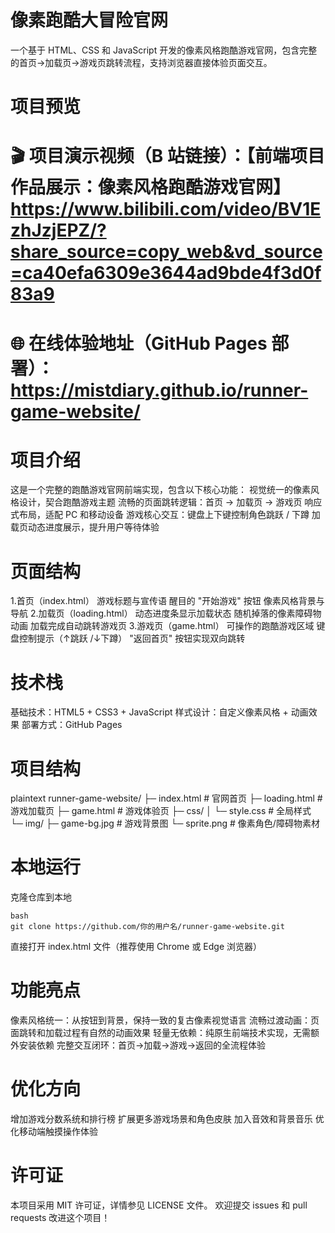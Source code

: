 # 像素跑酷大冒险官网
一个基于 HTML、CSS 和 JavaScript 开发的像素风格跑酷游戏官网，包含完整的首页→加载页→游戏页跳转流程，支持浏览器直接体验页面交互。
# 项目预览
# 🎬 项目演示视频（B 站链接）：【前端项目作品展示：像素风格跑酷游戏官网】 https://www.bilibili.com/video/BV1EzhJzjEPZ/?share_source=copy_web&vd_source=ca40efa6309e3644ad9bde4f3d0f83a9
# 🌐 在线体验地址（GitHub Pages 部署）：https://mistdiary.github.io/runner-game-website/
# 项目介绍
这是一个完整的跑酷游戏官网前端实现，包含以下核心功能：
视觉统一的像素风格设计，契合跑酷游戏主题
流畅的页面跳转逻辑：首页 → 加载页 → 游戏页
响应式布局，适配 PC 和移动设备
游戏核心交互：键盘上下键控制角色跳跃 / 下蹲
加载页动态进度展示，提升用户等待体验
# 页面结构
1.首页（index.html）
游戏标题与宣传语
醒目的 "开始游戏" 按钮
像素风格背景与导航
2.加载页（loading.html）
动态进度条显示加载状态
随机掉落的像素障碍物动画
加载完成自动跳转游戏页
3.游戏页（game.html）
可操作的跑酷游戏区域
键盘控制提示（↑跳跃 /↓下蹲）
"返回首页" 按钮实现双向跳转
# 技术栈
基础技术：HTML5 + CSS3 + JavaScript
样式设计：自定义像素风格 + 动画效果
部署方式：GitHub Pages
# 项目结构
plaintext
runner-game-website/
├─ index.html        # 官网首页
├─ loading.html      # 游戏加载页
├─ game.html         # 游戏体验页
├─ css/
│  └─ style.css      # 全局样式
└─ img/
   ├─ game-bg.jpg    # 游戏背景图
   └─ sprite.png     # 像素角色/障碍物素材
# 本地运行

克隆仓库到本地
```
bash
git clone https://github.com/你的用户名/runner-game-website.git
```
直接打开 index.html 文件（推荐使用 Chrome 或 Edge 浏览器）
# 功能亮点
像素风格统一：从按钮到背景，保持一致的复古像素视觉语言
流畅过渡动画：页面跳转和加载过程有自然的动画效果
轻量无依赖：纯原生前端技术实现，无需额外安装依赖
完整交互闭环：首页→加载→游戏→返回的全流程体验
# 优化方向
增加游戏分数系统和排行榜
扩展更多游戏场景和角色皮肤
加入音效和背景音乐
优化移动端触摸操作体验
# 许可证
本项目采用 MIT 许可证，详情参见 LICENSE 文件。
欢迎提交 issues 和 pull requests 改进这个项目！
